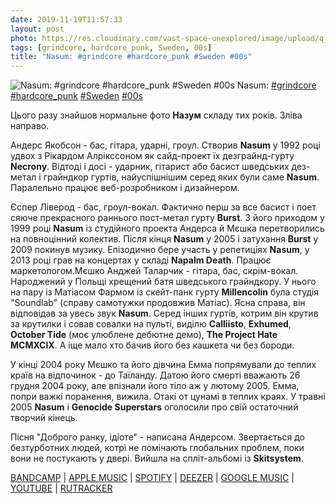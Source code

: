 ```yaml
---
date: 2019-11-19T11:57:33
layout: post
photo: https://res.cloudinary.com/vast-space-unexplored/image/upload/q_auto,dpr_auto,w_auto/photos/photo_808_19-11-2019_11-57-33.jpg
tags: [grindcore, hardcore_punk, Sweden, 00s]
title: "Nasum: #grindcore #hardcore_punk #Sweden #00s"
---
```

![Nasum: #grindcore #hardcore_punk #Sweden #00s](https://res.cloudinary.com/vast-space-unexplored/image/upload/q_auto,dpr_auto,w_auto/photos/photo_808_19-11-2019_11-57-33.jpg)
Nasum: [#grindcore](/tags/#grindcore) [#hardcore_punk](/tags/#hardcore_punk) [#Sweden](/tags/#Sweden) [#00s](/tags/#00s)

Цього разу знайшов нормальне фото **Назум** складу тих років. Зліва направо.

Андерс Якобсон - бас, гітара, ударні, гроул. Створив **Nasum** у 1992 році удвох з Рікардом Алрікссоном як сайд-проект їх дезграйнд-гурту **Necrony**. Відтоді і досі - ударник, гітарист або басист шведських дез-метал і грайндкор гуртів, найуспішнішим серед яких були саме **Nasum**. Паралельно працює веб-розробником і дизайнером.

Єспер Ліверод - бас, гроул-вокал. Фактично перш за все басист і поет сяюче прекрасного раннього пост-метал гурту **Burst**. З його приходом у 1999 році **Nasum** із студійного проекта Андерса й Мєшка перетворились на повноцінний колектив. Після кінця **Nasum** у 2005 і затухання **Burst** у 2009 покинув музику. Епізодично бере участь у репетиціях **Nasum**, у 2013 році грав на концертах у складі **Napalm Death**. Працює маркетологом.Мєшко Анджей Таларчик - гітара, бас, скрім-вокал. Народжений у Польщі хрещений батя шведського грайндкору. У нього на пару із Матіасом Фармом із скейт-панк гурту **Millencolin** була студія &quot;Soundlab&quot; (справу самотужки продовжив Матіас). Ясна справа, він відповідав за увесь звук **Nasum**. Серед інших гуртів, котрим він крутив за крутилки і совав совалки на пульті, виділю **Calliisto**, **Exhumed**, **October Tide** (моє улюблене дебютне демо), **The Project Hate MCMXCIX**. А іще мало хто бачив його без кашкета чи без бороди.

У кінці 2004 року Мєшко та його дівчина Емма попрямували до теплих країв на відпочинок - до Таїланду. Датою його смерті вважають 26 грудня 2004 року, але впізнали його тіло аж у лютому 2005. Емма, попри важкі поранення, вижила. Отакі от цунамі в теплих краях. У травні 2005 **Nasum** і **Genocide Superstars** оголосили про свій остаточний творчий кінець.

Пісня &quot;Доброго ранку, ідіоте&quot; - написана Андерсом. Звертається до безтурботних людей, котрі не помічають глобальних проблем, поки вони не постукають у двері. Вийшла на спліт-альбомі із **Skitsystem**.

[BANDCAMP](https://nasum.bandcamp.com/album/grind-finale) \| [APPLE MUSIC](https://music.apple.com/ru/album/grind-finale/120316276) \| [SPOTIFY](https://open.spotify.com/album/4WP5PYC8feRUh5Wyu703ep) \| [DEEZER](https://www.deezer.com/album/1004095?utm_source=deezer&amp;utm_content=album-1004095&amp;utm_term=1601611822_1574157259&amp;utm_medium=web) \| [GOOGLE MUSIC](https://play.google.com/music/m/Bfvgi4hckp7f2f5wkriu62hhwta?t=Grind_Finale_-_Nasum) \| [YOUTUBE](https://www.youtube.com/playlist?list=PLB99FA4A206E21E60) \| [RUTRACKER](https://rutracker.org/forum/viewtopic.php?t=2053363)